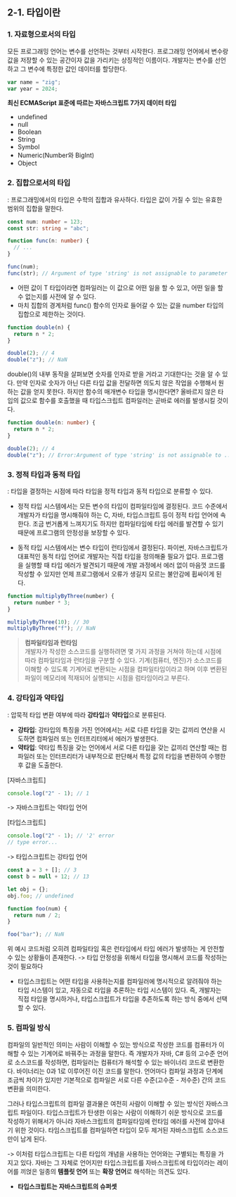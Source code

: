 ## 2-1. 타입이란

### 1. 자료형으로서의 타입

모든 프로그래밍 언어는 변수를 선언하는 것부터 시작한다. 프로그래밍 언어에서 변수랑 값을 저장할 수 있는 공간이자 값을 가리키는 상징적인 이름이다. 개발자는 변수를 선언하고 그 변수에 특정한 값인 데이터를 할당한다.

```js
var name = "zig";
var year = 2024;
```

**최신 ECMAScript 표준에 따르는 자바스크립트 7가지 데이터 타입**

- undefined
- null
- Boolean
- String
- Symbol
- Numeric(Number와 BigInt)
- Object

### 2. 집합으로서의 타입

: 프로그래밍에서의 타입은 수학의 집합과 유사하다. 타입은 값이 가질 수 있는 유효한 범위의 집합을 말한다.

```ts
const num: number = 123;
const str: string = "abc";

function func(n: number) {
  // ...
}

func(num);
func(str); // Argument of type 'string' is not assignable to parameter of type
```

- 어떤 값이 T 타입이라면 컴파일러는 이 값으로 어떤 일을 할 수 있고, 어떤 일을 할 수 없는지를 사전에 알 수 있다.
- 마치 집합의 경계처럼 func() 함수의 인자로 들어갈 수 있는 값을 number 타입의 집합으로 제한하는 것이다.

```ts
function double(n) {
  return n * 2;
}

double(2); // 4
double("z"); // NaN
```

double()의 내부 동작을 살펴보면 숫자를 인자로 받을 거라고 기대한다는 것을 알 수 있다. 만약 인자로 숫자가 아닌 다른 타입 값을 전달하면 의도치 않은 작업을 수행해서 원하는 값을 얻지 못한다. 하지만 함수의 매개변수 타입을 명시한다면? 올바르지 않은 타입의 값으로 함수를 호출했을 때 타입스크립트 컴파일러는 곧바로 에러를 발생시킬 것이다.

```ts
function double(n: number) {
  return n * 2;
}

double(2); // 4
double("z"); // Error:Argument of type 'string' is not assignable to ...
```

### 3. 정적 타입과 동적 타입

: 타입을 결정하는 시점에 따라 타입을 정적 타입과 동적 타입으로 분류할 수 있다.

- 정적 타입 시스템에서는 모든 변수의 타입이 컴파일타임에 결정된다. 코드 수준에서 개발자가 타입을 명시해줘야 하는 C, 자바, 타입스크립트 등이 정적 타입 언어에 속한다. 조금 번거롭게 느껴지기도 하지만 컴파일타임에 타입 에러를 발견할 수 있기 때문에 프로그램의 안정성을 보장할 수 있다.

- 동적 타입 시스템에서는 변수 타입이 런타임에서 결정된다. 파이썬, 자바스크립트가 대표적인 동적 타입 언어로 개발자는 직접 타입을 정의해줄 필요가 없다. 프로그램을 실행할 때 타입 에러가 발견되기 때문에 개발 과정에서 에러 없이 마음껏 코드를 작성할 수 있지만 언제 프로그램에서 오류가 생길지 모르는 불안감에 휩싸이게 된다.

```js
function multiplyByThree(number) {
  return number * 3;
}

multiplyByThree(10); // 30
multiplyByThree("f"); // NaN
```

> **컴파일타임과 런타임**<br/>
> 개발자가 작성한 소스코드를 실행하려면 몇 가지 과정을 거쳐야 하는데 시점에 따라 컴파일타임과 런타임을 구분할 수 있다. 기계(컴퓨터, 엔진)가 소스코드를 이해할 수 있도록 기계어로 변환되는 시점을 컴파일타임이라고 하며 이후 변환된 파일이 메모리에 적재되어 실행되는 시점을 럼타임이라고 부른다.

### 4. 강타입과 약타입

: 압묵적 타입 변환 여부에 따라 **강타입**과 **약타입**으로 분류된다.

- **강타입**: 강타입의 특징을 가진 언어에서는 서로 다른 타입을 갖는 값끼리 연산을 시도하면 컴파일러 또는 인터프리터에서 에러가 발생한다.
- **약타입**: 약타입 특징을 갖는 언어에서 서로 다른 타입을 갖는 값끼리 연산할 때는 컴파일러 또는 인터프리터가 내부적으로 판단해서 특정 값의 타입을 변환하여 수행한 후 값을 도출한다.

[자바스크립트]

```js
console.log("2" - 1); // 1
```

-> 자바스크립트는 약타입 언어

[타입스크립트]

```ts
console.log("2" - 1); // '2' error
// type error...
```

-> 타입스크립트는 강타입 언어

```js
const a = 3 + []; // 3
const b = null + 12; // 13

let obj = {};
obj.foo; // undefined

function foo(num) {
  return num / 2;
}

foo("bar"); // NaN
```

위 예시 코드처럼 오히려 컴파일타임 혹은 런타임에서 타입 에러가 발생하는 게 안전할 수 있는 상황들이 존재한다.
-> 타입 안정성을 위해서 타입을 명시해서 코드를 작성하는 것이 필요하다

- 타입스크립트는 어떤 타입을 사용하는지를 컴파일러에 명시적으로 알려줘야 하는 타입 시스템이 있고, 자동으로 타입을 추론하는 타입 시스템이 있다. 즉, 개발자는 직접 타입을 명시하거나, 타입스크립트가 타입을 추존하도록 하는 방식 중에서 선택할 수 있다.

### 5. 컴파일 방식

컴파일의 일반적인 의미는 사람이 이해할 수 있는 방식으로 작성한 코드를 컴퓨터가 이해할 수 있는 기계어로 바꿔주는 과정을 말한다. 즉 개발자가 자바, C# 등의 고수준 언어로 소스코드를 작성하면, 컴파일러는 컴퓨터가 해석할 수 있는 바이너리 코드로 변환한다. 바이너리는 0과 1로 이루어진 이진 코드를 말한다. 언어마다 컴파일 과정과 단계에 조금씩 차이가 있지만 기본적으로 컴파일은 서로 다른 수준(고수준 - 저수준) 간의 코드 변환을 의미한다.

그러나 타입스크립트의 컴파일 결과물은 여전히 사람이 이해할 수 있는 방식인 자바스크립트 파일이다. 타입스크립트가 탄생한 이유는 사람이 이해하기 쉬운 방식으로 코드를 작성하기 위해서가 아니라 자바스크립트의 컴파일타임에 런타임 에러를 사전에 잡아내기 위한 것이다. 타임스크립트를 컴파일하면 타입이 모두 제거된 자바스크립트 소스코드만이 남게 된다.

-> 이처럼 타입스크립트는 다른 타입의 개념을 사용하는 언어와는 구별되는 특징을 가지고 있다. 자바는 그 자체로 언어지만 타입스크립트를 자바스크립트에 타입이라는 레이어를 끼얹은 일종의 **템플릿 언어** 또는 **확장 언어**로 해석하는 의견도 있다.

- **타입스크립트는 자바스크립트의 슈퍼셋**
